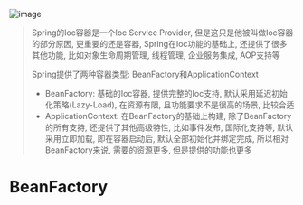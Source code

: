 ![image](http://tvax2.sinaimg.cn/large/006A5NwJgy1gjjw0u8kcvj30xy0aaabo.jpg)

> Spring的Ioc容器是一个Ioc Service Provider, 但是这只是他被叫做Ioc容器的部分原因, 更重要的还是容器, Spring在Ioc功能的基础上, 还提供了很多其他功能, 比如对象生命周期管理, 线程管理, 企业服务集成, AOP支持等
>
> Spring提供了两种容器类型: BeanFactory和ApplicationContext
>
> * BeanFactory: 基础的Ioc容器, 提供完整的Ioc支持, 默认采用延迟初始化策略(Lazy-Load), 在资源有限, 且功能要求不是很高的场景, 比较合适
> * ApplicationContext: 在BeanFactory的基础上构建, 除了BeanFactory的所有支持, 还提供了其他高级特性, 比如事件发布, 国际化支持等, 默认采用立即加载, 即在容器启动后, 默认全部初始化并绑定完成, 所以相对BeanFactory来说,  需要的资源更多, 但是提供的功能也更多

# BeanFactory

